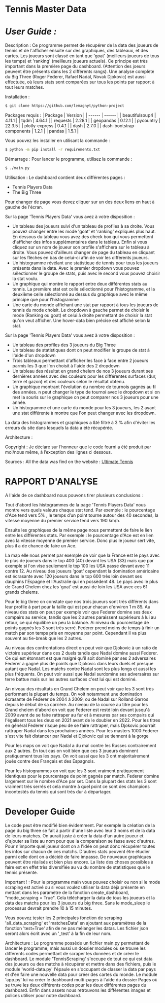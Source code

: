 # Tennis Master Data
# _User Guide :_ 
Description :
Ce programme permet de récupérer de la data des joueurs de tennis et de l'afficher ensuite sur des graphiques, des tableaux, et des cartes. Les joueurs sont classé en tant que 'goat' (meilleurs joueurs de tous les temps) et 'ranking' (meilleurs joueurs actuels). Ce principe est très important dans la première page du dashboard. (Attention des joeurs peuvent être présents dans les 2 différents rangs).
Une analyse complète du Big Three (Roger Federer, Rafael Nadal, Novak Djokovic) est aussi effectuée, où leurs stats sont comparées sur tous les points par rapport à tout leurs matches.

Installation :
```sh
$ git clone https://github.com/lemagnyt/python-project
```

Packages requis :
| Package | Version |
| ------ | ------ |
| beautifulsoup4 | 4.11.1 |
| tqdm | 4.64.1 |
| requests | 2.28.1 |
| geopandas | 0.12.1 |
| pycountry | 22.3.5 |
| plotly-express | 0.4.1 |
| dash | 2.7.0 |
| dash-bootstrap-components | 1.2.1 |
| pandas | 1.5.1 |

Vous pouvez les installer en utilisant la commande :
```sh
$ python -m pip install -r requirements.txt
```

Démarrage :
Pour lancer le programme, utilisez la commande :
```sh
$ ./main.py
```

Utilisation :
Le dashboard contient deux différentes pages :
- Tennis Players Data
- The Big Three

Pour changer de page vous devez cliquer sur un des deux liens en haut à gauche de l'écran.

Sur la page 'Tennis Players Data' vous avez à votre disposition :
- Un tableau des joueurs suivi d'un tableau de profiles à sa droite. Vous pouvez changer entre les mode 'goat' et 'ranking' expliqués plus haut. En dessous du tableau vous avez des check box qui vous permettent d'afficher des infos supplémentaires dans le tableau. Enfin si vous cliquez sur un nom de joueur son profile s'affichera sur le tableau à droite. Vous pouvez d'ailleurs changer de page du tableau en cliquant sur les flèches en bas de celui-ci afin de voir les différents joueurs.
- Un histogramme révélant une statistique de tennis pour tous les joueurs présents dans la data. Avec le premier dropdown vous pouvez sélectionner le groupe de stats, puis avec le second vous pouvez choisir la stat voulu.
-  Un graphique qui montre le rapport entre deux différentes stats au tennis. La première stat est celle sélectionné pour l'histogramme, et la deuxième celle sélectionné au dessus du graphique avec le même principe que pour l'histogramme
- Une carte du monde affichant une stat par rapport à tous les joueurs de tennis du mode choisit. Le dropdown à gauche permet de choisir le mode (Ranking ou goat) et celui à droite permettant de choisir la stat qu'on veut afficher. Une hover-data bien précise est affiché selon la stat.

Sur la page 'Tennis Players Data' vous avez à votre disposition :
- Un tableau des profiles des 3 joueurs du Big Three
- Un tableau de statistiques dont on peut modifier le groupe de stat à l'aide d'un dropdown
- Trois tableaux permettant d'afficher les face à face entre 2 joueurs parmis les 3 que l'on choisit à l'aide des 2 dropdown
- Un tableau des résultat en grand chelem de nos 3 joueurs durant ses dernières années avec des couleurs pour les différentes surfaces (dur, terre et gazon) et des couleurs selon le résultat obtenu.
- Un graphique montrant l'évolution du nombre de tournois gagnés au fil des années. n peut changer le type de tournoi avec le dropdown et si on met la souris sur le graphique on peut comparer nos 3 joueurs pour une année.
- Un histogramme et une carte du monde pour les 3 joueurs, les 2 ayant une stat différente à montre que l'on peut changer avec les dropdown.

La data des histogrammes et graphiques a &té filtré à 3 % afin d'éviter les erreurs du site dans lesquels la data a été récupérée.

Architecture :


Copyright :
Je déclare sur l’honneur que le code fourni a été produit par moi/nous même, à l’exception des lignes ci dessous.

Sources :
All the data was find on the website : 
[Ultimate Tennis](ultimatetennisstatistics.com/)

# RAPPORT D'ANALYSE
A l'aide de ce dashboard nous pouvons tirer plusieurs conclusions :

Tout d'abord les histogrammes de la page 'Tennis Players Data' nous montre vers quels valeurs chaque stat tend.
Par exemple : le pourcentage d'Ace tend vers 5% , le temps d’un point tourne autour des 40 secondes, la vitesse moyenne du premier service tend vers 190 km/h.

Ensuite les graphiques de la même page nous permettent de faire le lien entre les différentes stats.
Par exemple : le pourcentage d'Ace est en lien avec la vitesse moyenne de premier service. Donc plus le joueur sert vite, plus il a de chance de faire un Ace.

La map elle nous permet par exemple de voir que la France est le pays avec le plus de joueurs dans le top 400 (40) devant les USA (33) mais que par exemple si l'on vise seulement le top 100 les USA passe devant avec 11 contre 12. Au niveau des joueurs ‘goat’ cependant la domination américaine est écrasante avec 120 joueurs dans le top 600 très loin devant ses dauphins l'Espagne et l'Australie qui en possèdent 48. Le pays avec le plus de Grand Chelem chez les ‘goat’ est aussi de loin les USA avec ces 61 grands chelems.

Pour le big three on constate que nos trois joueurs sont très différents dans leur profile à part pour la taille qui est pour chacun d'environ 1 m 85. 
Au niveau des stats on peut par exemple voir que Federer domine ses deux compairs au service, tandis que les 2 autres paraissent supérieurs à lui au retour, ce qui équilibre un peu la balance. Ai niveau du pourcentage de points gagnés les 3 sont très serré. Federer prend moins de temps à finir un match par son temps pris en moyenne par point. Cependant il va plus souvent au tie-break que les 2 autres.

Au niveau des confrontations direct on peut voir que Djokovic à un ratio de victoire supérieur dans ces 2 duels tandis que Nadal domine aussi Federer. Ce qui est étonnant est que malgré qu'il soit dominé par ses 2 adversaires Federer a gagné plus de points que Djokovic dans leurs duels et presque autant que Nadal. Les matchs contre Nadal sont les plus longs et aussi les plus fréquents. On peut voir aussi que Nadal surdomine ses adversaires sur terre battue mais sur les autres surfaces c'est lui qui est dominé.

An niveau des résultats en Grand Chelem on peut voir que les 3 sont très performant la plupart du temps. On voit notamment une domination écrasante de Federer de 2004 à 2009, ou de Nadal sur Rolland Garros depuis le début de sa carrière. Au niveau de la course au titre pour les Grand chelem d'abord on voit que Federer est resté loin devant jusqu'à 2009 avant de se faire rattraper au fur et à mesures par ses compairs qui l'égalisent tous les deux en 2021 avant de le doubler en 2022. Pour les titres en général Federer risque peu de se faire rattraper, mais Djokovic pourrait rattraper Nadal dans les prochaines années. Pour les masters 1000 Federer s'est vite fait distancer par Nadal et Djokovic qui se tiennent à la gorge

Pour les maps on voit que Nadal a du mal contre les Russes contrairement aux 2 autres. En tout cas on voit bien que ces 3 joueurs dominent pratiquement tous les pays. On voit aussi que les 3 ont majoritairement joués contre des Français et des Espagnols.

Pour les histogrammes on voit que les 3 sont vraiment pratiquement identiques pour le pourcentage de point gagnés par match. Federer domine largement sur le nombre d'Ace par set. Dans la plupart des stats les 3 sont vraiment très serrés et cela montre à quel point ce sont des champions incontestés du tennis qui sont très dur à départager.

# Developer Guide
Le code peut être modifié bien évidemment. Par exemple la création de la page du big three se fait à partir d'une liste avec leur 3 noms et de la data de leurs matches. On aurait juste à créer la data d'un autre joueur et d'ajouter sa liste au nom pour que la comparaison se fasse avec d'autres. Pour n'importe quel joueur dont on a l'idée on peut donc récupérer toutes les infos sur chacun de ces matchs. D'autres stats peuvent être étudier parmi celle dont on a décidé de faire impasse. De nouveaux graphiques peuvent être réalisés et bien plus encore. La liste des choses possibles à faire est en effet très diversifiée au vu du nombre de statistiques que le tennis présente.

Important ! : Pour le programme main vous pouvez choisir ou non si le mode scraping est activé ou si vous voulez utiliser la data déjà présente en mettant dans les paramètre de la fonction create_dashboard, "mode_scraping = True". Cela télécharger la data de tous les joueurs et la data des matchs pour les 3 joueurs du big three. Sans le mode_sleep le processus devrait prendre 10 à 15 minutes. 

Vous pouvez tester les 2 principales fonction de scraping 'all_data_scraping' et 'matchesData' en ajoutant aux paramètres de la fonction 'test=True' afin de ne pas mélanger les datas. Les fichier json seront alors écrit avec un '_test' à la fin de leur nom.

Architecture : Le programme possède un fichier main.py permettant de lancer le programme, mais aussi un dossier modules où se trouve les différents codes permettant de scraper les données et de créer le dashboard. Le module 'TennisScraping' s'occupe de tout ce qui est data des joueurs ou des matchs à récupérer et mettre dans des fichiers, puis le module 'world-data.py' l'épaule en s'occupant de classer la data par pays et d'en faire une nouvelle data pour créer des cartes du monde. Le module 'app.py' lui va créer le dashboard multi-pages à l'aide du dossier Pages où se truve les deux différents codes pour les deux différentes pages du dashboard. Enfin dans assets nous retrouvons les différentes images et polices utiliser pour notre dashboard.
